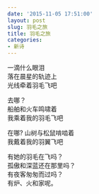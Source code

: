 ```yaml
---
date: '2015-11-05 17:51:00'
layout: post
slug: 羽毛之旅
title: 羽毛之旅
categories:
- 新诗
---
```

一滴什么眼泪  
落在晨星的轨迹上  
光线牵着羽毛飞吧

去哪？  
船舶和火车鸣啸着  
我乘着我的羽毛飞吧

在哪?
山树与松鼠啃啮着  
我戴着我的羽翼飞吧

有她的羽毛在飞吗？  
孤傲和深蓝还在那里吗？  
有夜客匆匆而过吗？  
有炉、火和家呢。
